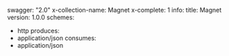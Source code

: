swagger: "2.0"
x-collection-name: Magnet
x-complete: 1
info:
  title: Magnet
  version: 1.0.0
schemes:
- http
produces:
- application/json
consumes:
- application/json
